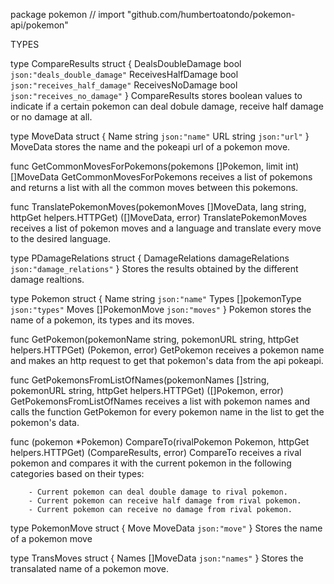 package pokemon // import "github.com/humbertoatondo/pokemon-api/pokemon"

TYPES

type CompareResults struct {
DealsDoubleDamage bool `json:"deals_double_damage"`
ReceivesHalfDamage bool `json:"receives_half_damage"`
ReceivesNoDamage bool `json:"receives_no_damage"`
}
CompareResults stores boolean values to indicate if a certain pokemon can
deal dobule damage, receive half damage or no damage at all.

type MoveData struct {
Name string `json:"name"`
URL string `json:"url"`
}
MoveData stores the name and the pokeapi url of a pokemon move.

func GetCommonMovesForPokemons(pokemons []Pokemon, limit int) []MoveData
GetCommonMovesForPokemons receives a list of pokemons and returns a list
with all the common moves between this pokemons.

func TranslatePokemonMoves(pokemonMoves []MoveData, lang string, httpGet helpers.HTTPGet) ([]MoveData, error)
TranslatePokemonMoves receives a list of pokemon moves and a language and
translate every move to the desired language.

type PDamageRelations struct {
DamageRelations damageRelations `json:"damage_relations"`
}
Stores the results obtained by the different damage realtions.

type Pokemon struct {
Name string `json:"name"`
Types []pokemonType `json:"types"`
Moves []PokemonMove `json:"moves"`
}
Pokemon stores the name of a pokemon, its types and its moves.

func GetPokemon(pokemonName string, pokemonURL string, httpGet helpers.HTTPGet) (Pokemon, error)
GetPokemon receives a pokemon name and makes an http request to get that
pokemon's data from the api pokeapi.

func GetPokemonsFromListOfNames(pokemonNames []string, pokemonURL string, httpGet helpers.HTTPGet) ([]Pokemon, error)
GetPokemonsFromListOfNames receives a list with pokemon names and calls the
function GetPokemon for every pokemon name in the list to get the pokemon's
data.

func (pokemon \*Pokemon) CompareTo(rivalPokemon Pokemon, httpGet helpers.HTTPGet) (CompareResults, error)
CompareTo receives a rival pokemon and compares it with the current pokemon
in the following categories based on their types:

        - Current pokemon can deal double damage to rival pokemon.
        - Current pokemon can receive half damage from rival pokemon.
        - Current pokemon can receive no damage from rival pokemon.

type PokemonMove struct {
Move MoveData `json:"move"`
}
Stores the name of a pokemon move

type TransMoves struct {
Names []MoveData `json:"names"`
}
Stores the transalated name of a pokemon move.
